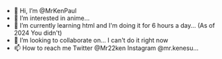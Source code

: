 - 👋 Hi, I’m @MrKenPaul
- 👀 I’m interested in anime...
- 🌱 I’m currently learning html and I'm doing it for 6 hours a day... (As of 2024 You didn't)
- 💞️ I’m looking to collaborate on... I can't do it right now 
- 📫 How to reach me Twitter @Mr22ken Instagram @mr.kenesu...

<!---
MrKenPaul/MrKenPaul is a ✨ special ✨ repository because its `README.md` (this file) appears on your GitHub profile.
You can click the Preview link to take a look at your changes.
--->
